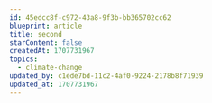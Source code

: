 ```yaml
---
id: 45edcc8f-c972-43a8-9f3b-bb365702cc62
blueprint: article
title: second
starContent: false
createdAt: 1707731967
topics:
  - climate-change
updated_by: c1ede7bd-11c2-4af0-9224-2178b8f71939
updated_at: 1707731967
---
```

